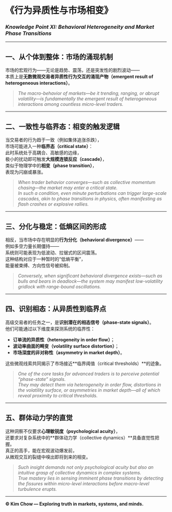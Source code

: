 # 《行为异质性与市场相变》  
### *Knowledge Point XI: Behavioral Heterogeneity and Market Phase Transitions*

---

## 一、从个体到整体：市场的涌现机制  
市场的宏观行为——无论是趋势、震荡，还是突发性的剧烈波动——  
本质上是**无数微观交易者异质性行为交互的涌现产物（emergent result of heterogeneous interactions）**。  

> *The macro-behavior of markets—be it trending, ranging, or abrupt volatility—is fundamentally the emergent result of heterogeneous interactions among countless micro-level traders.*

---

## 二、一致性与临界态：相变的触发逻辑  
当交易者的行为趋于一致（例如集体追涨杀跌），  
市场可能进入一种**临界态（critical state）**：  
此时系统处于高耦合、高敏感的边缘，  
极小的扰动即可触发**大规模连锁反应（cascade）**，  
类似于物理学中的**相变（phase transition）**，  
表现为闪崩或暴涨。  

> *When trader behavior converges—such as collective momentum chasing—the market may enter a critical state.*  
> *In such a condition, even minute perturbations can trigger large-scale cascades, akin to phase transitions in physics, often manifesting as flash crashes or explosive rallies.*

---

## 三、分化与稳定：低熵区间的形成  
相反，当市场中存在明显的**行为分化（behavioral divergence）**——  
例如多空力量长期僵持——  
系统则可能表现为低波动、拉锯式的区间震荡。  
这种结构对应于一种暂时的“低熵平衡”，  
能量被束缚、方向性信号被抑制。  

> *Conversely, when significant behavioral divergence exists—such as bulls and bears in deadlock—the system may manifest low-volatility gridlock with range-bound oscillations.*

---

## 四、识别相态：从异质性到临界点  
高级交易者的任务之一，是**识别潜在的相态信号（phase-state signals）**。  
他们可能通过以下维度来探测系统的临界性：  
- **订单流的异质性（heterogeneity in order flow）**；  
- **波动率曲面的畸变（volatility surface distortion）**；  
- **市场深度的非对称性（asymmetry in market depth）**。  

这些微观线索共同揭示了市场接近**临界阈值（critical thresholds）**的迹象。  

> *One of the core tasks for advanced traders is to perceive potential “phase-state” signals.*  
> *They may detect them via heterogeneity in order flow, distortions in the volatility surface, or asymmetries in market depth—all of which reveal proximity to critical thresholds.*

---

## 五、群体动力学的直觉  
这种洞察不仅要求**心理敏锐度（psychological acuity）**，  
还要求对复杂系统中的**群体动力学（collective dynamics）**具备直觉性把握。  
真正的高手，能在宏观波动爆发前，  
从微观交互的裂缝中嗅出即将到来的相变。  

> *Such insight demands not only psychological acuity but also an intuitive grasp of collective dynamics in complex systems.*  
> *True mastery lies in sensing imminent phase transitions by detecting the fissures within micro-level interactions before macro-level turbulence erupts.*

---

**© Kim Chow — Exploring truth in markets, systems, and minds.**
